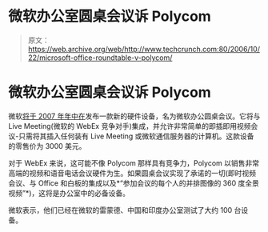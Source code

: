 # 微软办公室圆桌会议诉 Polycom

> 原文：<https://web.archive.org/web/http://www.techcrunch.com:80/2006/10/22/microsoft-office-roundtable-v-polycom/>

# 微软办公室圆桌会议诉 Polycom

 [](https://web.archive.org/web/20210126165049/http://crunchgear.com/2006/10/22/microsoft-office-roundtable-an-answer-to-costly-teleconferencing/) 微软[将于 2007 年年中在](https://web.archive.org/web/20210126165049/http://crunchgear.com/2006/10/22/microsoft-office-roundtable-an-answer-to-costly-teleconferencing/)发布一款新的硬件设备，名为微软办公圆桌会议。它将与 Live Meeting(微软的 WebEx 竞争对手)集成，并允许非常简单的即插即用视频会议-只需将其插入任何装有 Live Meeting 或微软通信服务器的计算机。这款设备的零售价为 3000 美元。

对于 WebEx 来说，这可能不像 Polycom 那样具有竞争力，Polycom 以销售非常高端的视频和语音电话会议硬件为生。如果圆桌会议实现了承诺的一切(即时视频会议、与 Office 和白板的集成以及*“参加会议的每个人的并排图像的 360 度全景视频”*)，这将是办公室中的必备设备。

微软表示，他们已经在微软的雷蒙德、中国和印度办公室测试了大约 100 台设备。